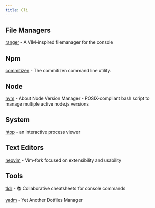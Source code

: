 ```yaml
---
title: Cli
---
```


## File Managers

[ranger](https://github.com/ranger/ranger) - A VIM-inspired filemanager for the console

## Npm

[commitizen](https://github.com/commitizen/cz-cli) - The commitizen command line utility.

## Node

[nvm](https://github.com/nvm-sh/nvm) - About Node Version Manager - POSIX-compliant bash script to manage multiple active node.js versions

## System

[htop](https://htop.dev/) - an interactive process viewer

## Text Editors

[neovim](https://neovim.io/) - Vim-fork focused on extensibility and usability

## Tools

[tldr](https://tldr.sh/) - 📚 Collaborative cheatsheets for console commands

[yadm](https://yadm.io/) - Yet Another Dotfiles Manager
